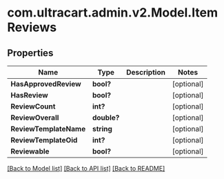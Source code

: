 # com.ultracart.admin.v2.Model.ItemReviews
## Properties

Name | Type | Description | Notes
------------ | ------------- | ------------- | -------------
**HasApprovedReview** | **bool?** |  | [optional] 
**HasReview** | **bool?** |  | [optional] 
**ReviewCount** | **int?** |  | [optional] 
**ReviewOverall** | **double?** |  | [optional] 
**ReviewTemplateName** | **string** |  | [optional] 
**ReviewTemplateOid** | **int?** |  | [optional] 
**Reviewable** | **bool?** |  | [optional] 

[[Back to Model list]](../README.md#documentation-for-models) [[Back to API list]](../README.md#documentation-for-api-endpoints) [[Back to README]](../README.md)

